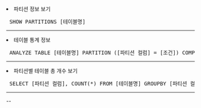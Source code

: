    <dl>
    <li> 파티션 정보 보기 </li>
    <pre> SHOW PARTITIONS [테이블명] </pre>
  </dl><hr>
  
   <dl>
    <li> 테이블 통계 정보 </li>
    <pre> ANALYZE TABLE [테이블명] PARTITION ([파티션 컬럼] = [조건]) COMPUTE STATISTICS </pre>
  </dl><hr>

   <dl>
    <li> 파티션별 테이블 총 개수 보기 </li>
    <pre> SELECT [파티션 컬럼], COUNT(*) FROM [테이블명] GROUPBY [파티션 컬럼] ORDER BY 1 </pre>
  </dl><hr>

-- 


